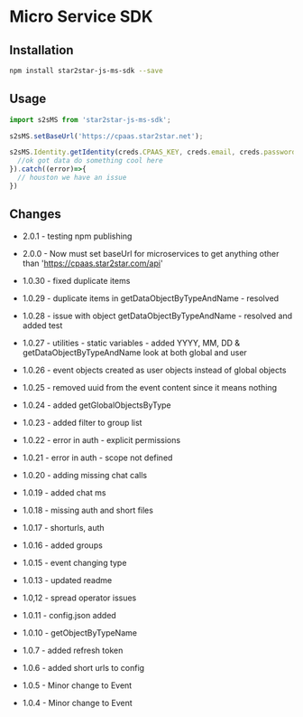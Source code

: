 Micro Service SDK
=================

Installation
------------

```bash
npm install star2star-js-ms-sdk --save
```

Usage
-----

```javascript
import s2sMS from 'star2star-js-ms-sdk';

s2sMS.setBaseUrl('https://cpaas.star2star.net');

s2sMS.Identity.getIdentity(creds.CPAAS_KEY, creds.email, creds.password).then((data)=>{
  //ok got data do something cool here
}).catch((error)=>{
  // houston we have an issue
})
```

Changes
-------
- 2.0.1 - testing npm publishing
- 2.0.0 - Now must set baseUrl for microservices to get anything other than 'https://cpaas.star2star.com/api'

-	1.0.30 - fixed duplicate items
-	1.0.29 - duplicate items in getDataObjectByTypeAndName - resolved
-	1.0.28 - issue with object getDataObjectByTypeAndName - resolved and added test
-	1.0.27 - utilities - static variables - added YYYY, MM, DD & getDataObjectByTypeAndName look at both global and user
-	1.0.26 - event objects created as user objects instead of global objects
-	1.0.25 - removed uuid from the event content since it means nothing
-	1.0.24 - added getGlobalObjectsByType
-	1.0.23 - added filter to group list
-	1.0.22 - error in auth - explicit permissions
-	1.0.21 - error in auth - scope not defined
-	1.0.20 - adding missing chat calls
-	1.0.19 - added chat ms
-	1.0.18 - missing auth and short files
-	1.0.17 - shorturls, auth
-	1.0.16 - added groups
-	1.0.15 - event changing type
-	1.0.13 - updated readme
-	1.0,12 - spread operator issues
-	1.0.11 - config.json added
-	1.0.10 - getObjectByTypeName
-	1.0.7 - added refresh token
-	1.0.6 - added short urls to config
-	1.0.5 - Minor change to Event
-	1.0.4 - Minor change to Event
